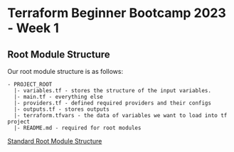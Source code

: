 #  Terraform Beginner Bootcamp 2023 - Week 1

## Root Module Structure

Our root module structure is as follows:
```
- PROJECT_ROOT
  |- variables.tf - stores the structure of the input variables.
  |- main.tf - everything else
  |- providers.tf - defined required providers and their configs
  |- outputs.tf - stores outputs
  |- terraform.tfvars - the data of variables we want to load into tf project
  |- README.md - required for root modules
```
[Standard Root Module Structure](https://developer.hashicorp.com/terraform/language/modules/develop/structure)
